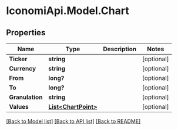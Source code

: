# IconomiApi.Model.Chart
## Properties

Name | Type | Description | Notes
------------ | ------------- | ------------- | -------------
**Ticker** | **string** |  | [optional] 
**Currency** | **string** |  | [optional] 
**From** | **long?** |  | [optional] 
**To** | **long?** |  | [optional] 
**Granulation** | **string** |  | [optional] 
**Values** | [**List&lt;ChartPoint&gt;**](ChartPoint.md) |  | [optional] 

[[Back to Model list]](../README.md#documentation-for-models) [[Back to API list]](../README.md#documentation-for-api-endpoints) [[Back to README]](../README.md)

